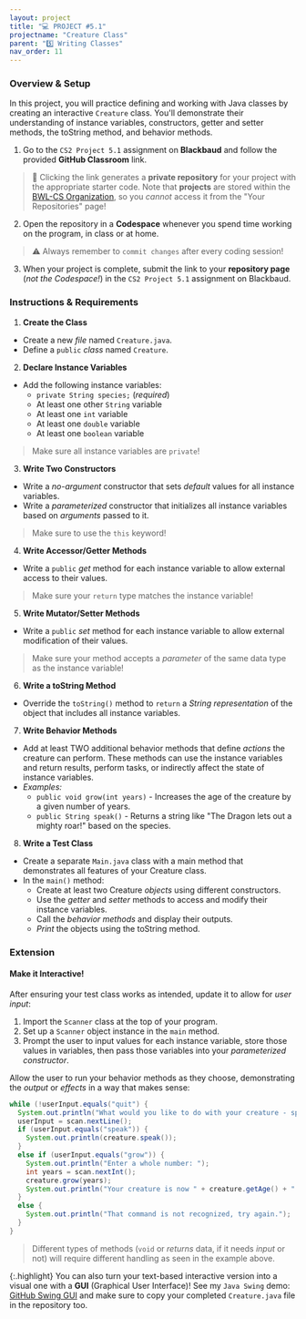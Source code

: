 ```yaml
---
layout: project
title: "💻 PROJECT #5.1"
projectname: "Creature Class"
parent: "5️⃣ Writing Classes"
nav_order: 11
---
```


### Overview & Setup

In this project, you will practice defining and working with Java classes by creating an interactive `Creature` class. You'll demonstrate their understanding of instance variables, constructors, getter and setter methods, the toString method, and behavior methods.

<div class="setup" markdown="block">

1. Go to the `CS2 Project 5.1` assignment on **Blackbaud** and follow the provided **GitHub Classroom** link.
  > 📁 Clicking the link generates a **private repository** for your project with the appropriate starter code. Note that **projects** are stored within the [BWL-CS Organization](https://github.com/BWL-CS), so you _cannot_ access it from the "Your Repositories" page!
2. Open the repository in a **Codespace** whenever you spend time working on the program, in class or at home. 
  > ⚠️ Always remember to `commit changes` after every coding session!
3. When your project is complete, submit the link to your **repository page** (*not the Codespace!*) in the `CS2 Project 5.1` assignment on Blackbaud.

</div>

### Instructions & Requirements

<div class="task" markdown="block">

1. **Create the Class**
  - Create a new _file_ named `Creature.java`.
  - Define a `public` _class_ named `Creature`.
2. **Declare Instance Variables**
  - Add the following instance variables:
    - `private String species;` (_required_)
    - At least one other `String` variable
    - At least one `int` variable 
    - At least one `double` variable
    - At least one `boolean` variable
  > Make sure all instance variables are `private`!
3. **Write Two Constructors**
  - Write a _no-argument_ constructor that sets _default_ values for all instance variables.
  - Write a _parameterized_ constructor that initializes all instance variables based on _arguments_ passed to it.
  > Make sure to use the `this` keyword!
4. **Write Accessor/Getter Methods**
  - Write a `public` _get_ method for each instance variable to allow external access to their values.
  > Make sure your `return` type matches the instance variable!
5. **Write Mutator/Setter Methods**
  - Write a `public` _set_ method for each instance variable to allow external modification of their values.
  > Make sure your method accepts a _parameter_ of the same data type as the instance variable!
6. **Write a toString Method**
  - Override the `toString()` method to `return` a _String representation_ of the object that includes all instance variables.
7. **Write Behavior Methods**
  - Add at least TWO additional behavior methods that define _actions_ the creature can perform. These methods can use the instance variables and return results, perform tasks, or indirectly affect the state of instance variables.
  - _Examples:_
    - `public void grow(int years)` - Increases the age of the creature by a given number of years.
    - `public String speak()` - Returns a string like "The Dragon lets out a mighty roar!" based on the species.
8. **Write a Test Class**
  - Create a separate `Main.java` class with a main method that demonstrates all features of your Creature class.
  - In the `main()` method:
    - Create at least two Creature _objects_ using different constructors.
    - Use the _getter_ and _setter_ methods to access and modify their instance variables.
    - Call the _behavior methods_ and display their outputs.
    - _Print_ the objects using the toString method.

</div> 

### Extension

#### Make it Interactive!
After ensuring your test class works as intended, update it to allow for _user input_:
1. Import the `Scanner` class at the top of your program.
2. Set up a `Scanner` object instance in the `main` method.
3. Prompt the user to input values for each instance variable, store those values in variables, then pass those variables into your _parameterized constructor_.

Allow the user to run your behavior methods as they choose, demonstrating the _output_ or _effects_ in a way that makes sense:
```java
while (!userInput.equals("quit") {
  System.out.println("What would you like to do with your creature - speak or grow?");
  userInput = scan.nextLine();
  if (userInput.equals("speak")) {
    System.out.println(creature.speak());
  }
  else if (userInput.equals("grow")) {
    System.out.println("Enter a whole number: ");
    int years = scan.nextInt();
    creature.grow(years);
    System.out.println("Your creature is now " + creature.getAge() + " years old!");
  }
  else {
    System.out.println("That command is not recognized, try again.");
  }
}
```
> Different types of methods (`void` or _returns_ data, if it needs _input_ or not) will require different handling as seen in the example above.


{:.highlight}
You can also turn your text-based interactive version into a visual one with a **GUI** (Graphical User Interface)! See my `Java Swing` demo: [GitHub Swing GUI](https://github.com/katerinanavab/JavaGUI-Demo) and make sure to copy your completed `Creature.java` file in the repository too. 


